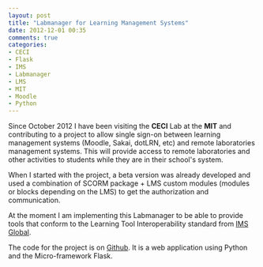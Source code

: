 ```yaml
---
layout: post
title: "Labmanager for Learning Management Systems"
date: 2012-12-01 00:35
comments: true
categories:
- CECI
- Flask
- IMS
- Labmanager
- LMS
- MIT
- Moodle
- Python
---
```


Since October 2012 I have been visiting the **CECI** Lab at the **MIT** and contributing to a project to allow single sign-on between learning management systems (Moodle, Sakai, dotLRN, etc) and remote laboratories management systems.
This will provide access to remote laboratories and other activities to students while they are in their school's system.

When I started with the project, a beta version was already developed and used a combination of SCORM package + LMS custom modules (modules or blocks depending on the LMS) to get the authorization and communication.

At the moment I am implementing this Labmanager to be able to provide tools that conform to the Learning Tool Interoperability standard from [IMS Global](http://www.imsglobal.org).

The code for the project is on [Github](http://github.com/lms4labs). It is a web application using Python and the Micro-framework Flask.
 